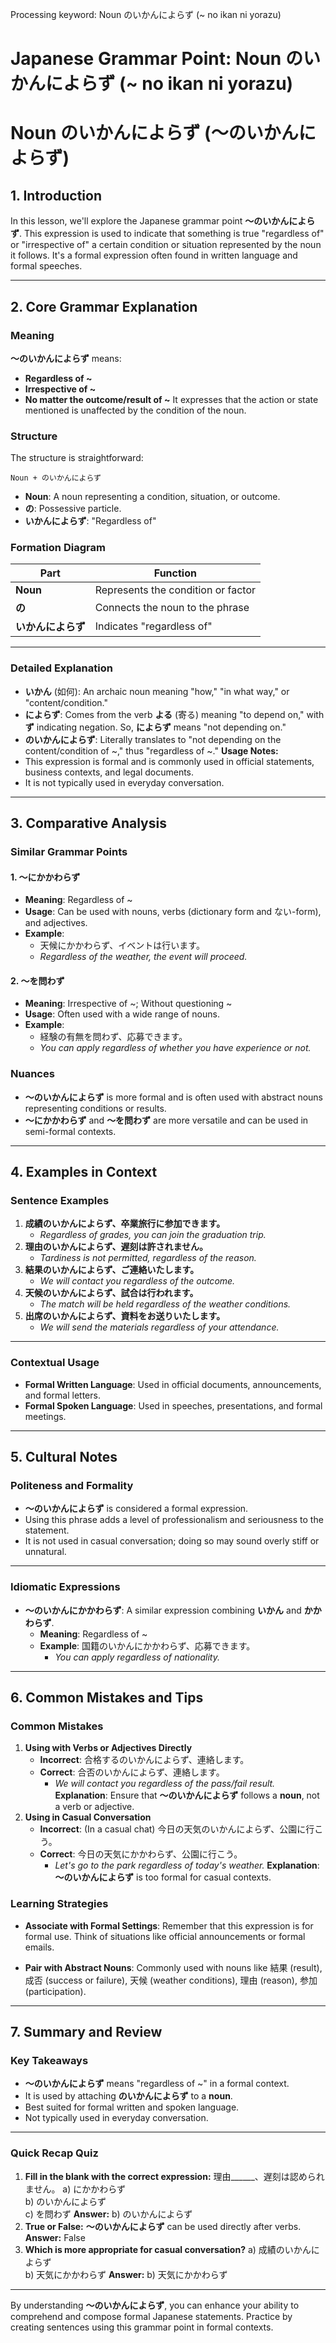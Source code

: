 Processing keyword: Noun のいかんによらず (~ no ikan ni yorazu)
# Japanese Grammar Point: Noun のいかんによらず (~ no ikan ni yorazu)
# Noun のいかんによらず (～のいかんによらず)
## 1. Introduction
In this lesson, we'll explore the Japanese grammar point **〜のいかんによらず**. This expression is used to indicate that something is true "regardless of" or "irrespective of" a certain condition or situation represented by the noun it follows. It's a formal expression often found in written language and formal speeches.

---
## 2. Core Grammar Explanation
### Meaning
**〜のいかんによらず** means:
- **Regardless of ~**
- **Irrespective of ~**
- **No matter the outcome/result of ~**
It expresses that the action or state mentioned is unaffected by the condition of the noun.
### Structure
The structure is straightforward:
```plaintext
Noun + のいかんによらず
```
- **Noun**: A noun representing a condition, situation, or outcome.
- **の**: Possessive particle.
- **いかんによらず**: "Regardless of"
### Formation Diagram
| Part                 | Function                               |
|----------------------|----------------------------------------|
| **Noun**             | Represents the condition or factor     |
| **の**               | Connects the noun to the phrase        |
| **いかんによらず**   | Indicates "regardless of"              |
---
### Detailed Explanation
- **いかん** (如何): An archaic noun meaning "how," "in what way," or "content/condition."
- **によらず**: Comes from the verb **よる** (寄る) meaning "to depend on," with **ず** indicating negation. So, **によらず** means "not depending on."
- **のいかんによらず**: Literally translates to "not depending on the content/condition of ~," thus "regardless of ~."
**Usage Notes:**
- This expression is formal and is commonly used in official statements, business contexts, and legal documents.
- It is not typically used in everyday conversation.
---
## 3. Comparative Analysis
### Similar Grammar Points
#### 1. 〜にかかわらず
- **Meaning**: Regardless of ~
- **Usage**: Can be used with nouns, verbs (dictionary form and ない-form), and adjectives.
- **Example**: 
  - 天候にかかわらず、イベントは行います。
  - *Regardless of the weather, the event will proceed.*
#### 2. 〜を問わず
- **Meaning**: Irrespective of ~; Without questioning ~
- **Usage**: Often used with a wide range of nouns.
- **Example**: 
  - 経験の有無を問わず、応募できます。
  - *You can apply regardless of whether you have experience or not.*
### Nuances
- **〜のいかんによらず** is more formal and is often used with abstract nouns representing conditions or results.
- **〜にかかわらず** and **〜を問わず** are more versatile and can be used in semi-formal contexts.
---
## 4. Examples in Context
### Sentence Examples
1. **成績のいかんによらず、卒業旅行に参加できます。**
   - *Regardless of grades, you can join the graduation trip.*
2. **理由のいかんによらず、遅刻は許されません。**
   - *Tardiness is not permitted, regardless of the reason.*
3. **結果のいかんによらず、ご連絡いたします。**
   - *We will contact you regardless of the outcome.*
4. **天候のいかんによらず、試合は行われます。**
   - *The match will be held regardless of the weather conditions.*
5. **出席のいかんによらず、資料をお送りいたします。**
   - *We will send the materials regardless of your attendance.*
---
### Contextual Usage
- **Formal Written Language**: Used in official documents, announcements, and formal letters.
- **Formal Spoken Language**: Used in speeches, presentations, and formal meetings.
---
## 5. Cultural Notes
### Politeness and Formality
- **〜のいかんによらず** is considered a formal expression.
- Using this phrase adds a level of professionalism and seriousness to the statement.
- It is not used in casual conversation; doing so may sound overly stiff or unnatural.
---
### Idiomatic Expressions
- **〜のいかんにかかわらず**: A similar expression combining **いかん** and **かかわらず**.
  - **Meaning**: Regardless of ~
  - **Example**: 国籍のいかんにかかわらず、応募できます。
    - *You can apply regardless of nationality.*
---
## 6. Common Mistakes and Tips
### Common Mistakes
1. **Using with Verbs or Adjectives Directly**
   - **Incorrect**: 合格するのいかんによらず、連絡します。
   - **Correct**: 合否のいかんによらず、連絡します。
     - *We will contact you regardless of the pass/fail result.*
   **Explanation**: Ensure that **〜のいかんによらず** follows a **noun**, not a verb or adjective.
2. **Using in Casual Conversation**
   - **Incorrect**: (In a casual chat) 今日の天気のいかんによらず、公園に行こう。
   - **Correct**: 今日の天気にかかわらず、公園に行こう。
     - *Let's go to the park regardless of today's weather.*
   **Explanation**: **〜のいかんによらず** is too formal for casual contexts.
### Learning Strategies
- **Associate with Formal Settings**: Remember that this expression is for formal use. Think of situations like official announcements or formal emails.
  
- **Pair with Abstract Nouns**: Commonly used with nouns like 結果 (result), 成否 (success or failure), 天候 (weather conditions), 理由 (reason), 参加 (participation).
---
## 7. Summary and Review
### Key Takeaways
- **〜のいかんによらず** means "regardless of ~" in a formal context.
- It is used by attaching **のいかんによらず** to a **noun**.
- Best suited for formal written and spoken language.
- Not typically used in everyday conversation.
---
### Quick Recap Quiz
1. **Fill in the blank with the correct expression:**
   理由______、遅刻は認められません。
   a) にかかわらず  
   b) のいかんによらず  
   c) を問わず
   **Answer:** b) のいかんによらず
2. **True or False:**
   **〜のいかんによらず** can be used directly after verbs.
   **Answer:** False
3. **Which is more appropriate for casual conversation?**
   a) 成績のいかんによらず  
   b) 天気にかかわらず
   **Answer:** b) 天気にかかわらず
---
By understanding **〜のいかんによらず**, you can enhance your ability to comprehend and compose formal Japanese statements. Practice by creating sentences using this grammar point in formal contexts.

